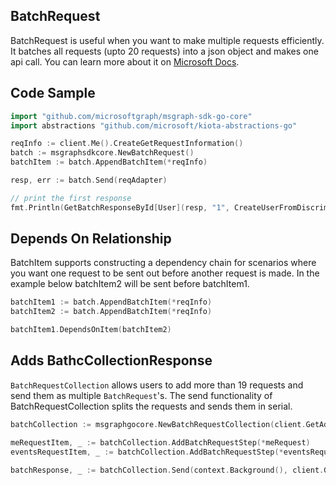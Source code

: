 ## BatchRequest

BatchRequest is useful when you want to make multiple requests efficiently. It batches all requests (upto 20 requests) into a json object and makes one api call. You can learn more about it on [Microsoft Docs](https://docs.microsoft.com/en-us/graph/json-batching). 

## Code Sample

```go
import "github.com/microsoftgraph/msgraph-sdk-go-core"
import abstractions "github.com/microsoft/kiota-abstractions-go"

reqInfo := client.Me().CreateGetRequestInformation()
batch := msgraphsdkcore.NewBatchRequest()
batchItem := batch.AppendBatchItem(*reqInfo)

resp, err := batch.Send(reqAdapter)

// print the first response
fmt.Println(GetBatchResponseById[User](resp, "1", CreateUserFromDiscriminatorValue)) // returns a serialized response
```

## Depends On Relationship

BatchItem supports constructing a dependency chain for scenarios where you want one request to be sent out before another request is made. In the example below batchItem2 will be sent before batchItem1.

```go
batchItem1 := batch.AppendBatchItem(*reqInfo)
batchItem2 := batch.AppendBatchItem(*reqInfo)

batchItem1.DependsOnItem(batchItem2)
```

## Adds BathcCollectionResponse

`BatchRequestCollection` allows users to add more than 19 requests and send them as multiple `BatchRequest`'s. The send functionality of BatchRequestCollection splits the requests and sends them in serial.

```go
batchCollection := msgraphgocore.NewBatchRequestCollection(client.GetAdapter())

meRequestItem, _ := batchCollection.AddBatchRequestStep(*meRequest)
eventsRequestItem, _ := batchCollection.AddBatchRequestStep(*eventsRequest)

batchResponse, _ := batchCollection.Send(context.Background(), client.GetAdapter())
```